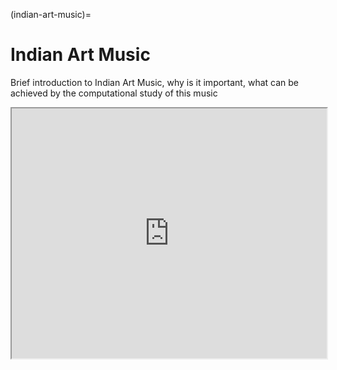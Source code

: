 (indian-art-music)=
# Indian Art Music

Brief introduction to Indian Art Music, why is it important, what can be achieved by the computational study of this music


<iframe width="100%" height="400" src="https://www.youtube.com/embed/LIKBdifDLyM" title="Example video" frameborder="2" allow="accelerometer; autoplay; clipboard-write; encrypted-media" allowfullscreen></iframe>